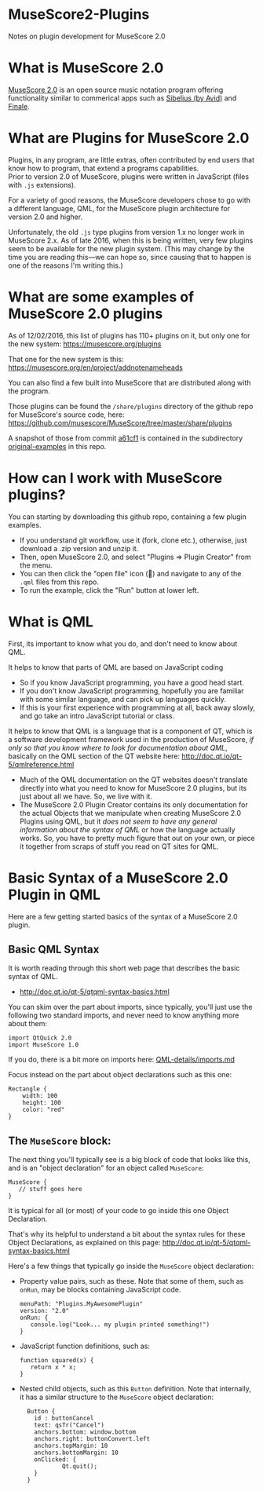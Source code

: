 # MuseScore2-Plugins
Notes on plugin development for MuseScore 2.0

# What is MuseScore 2.0

[MuseScore 2.0](https://musescore.org/) is an open source music notation program offering functionality similar to commerical apps such as [Sibelius (by Avid)](http://www.avid.com/sibelius) and [Finale](http://www.finalemusic.com/).

# What are Plugins for MuseScore 2.0

Plugins, in any program, are little extras, often contributed by end users that know how to program, that extend a programs capabilities.  
Prior to version 2.0 of MuseScore, plugins were written in JavaScript (files with `.js` extensions).  

For a variety of good reasons, the MuseScore developers chose to go with a different language, QML, for the MuseScore plugin architecture for version 2.0 and higher.   

Unfortunately, the old `.js` type plugins from version 1.x no longer work in MuseScore 2.x.  As of late 2016, when this is being written, very few plugins seem to be available for the new plugin system.  (This may change by the time you are reading this&mdash;we can hope so, since causing that to happen is one of the reasons I'm writing this.)

# What are some examples of MuseScore 2.0 plugins

As of 12/02/2016, this list of plugins has 110+ plugins on it, but only one for the new system: https://musescore.org/plugins 

That one for the new system is this: https://musescore.org/en/project/addnotenameheads

You can also find a few built into MuseScore that are distributed along with the program.

Those plugins can be found the `/share/plugins` directory of the github repo for MuseScore's source code, here: https://github.com/musescore/MuseScore/tree/master/share/plugins

A snapshot of those from commit [a61cf1](https://github.com/musescore/MuseScore/commit/a61cf1cccd145cf8da68b56c9a1adffcb23c6859) is contained in the subdirectory [original-examples](original-examples) in this repo.

# How can I work with MuseScore plugins?

You can starting by downloading this github repo, containing a few plugin examples.   

* If you understand git workflow, use it (fork, clone etc.), otherwise, just download a .zip version and unzip it.
* Then, open MuseScore 2.0, and select "Plugins => Plugin Creator" from the menu.
* You can then click the "open file" icon (&#x1f4c2;) and navigate to any of the `.qml` files from this repo.
* To run the example, click the "Run" button at lower left.

# What is QML

First, its important to know what you do, and don't need to know about QML.

It helps to know that parts of QML are based on JavaScript coding
* So if you know JavaScript programming, you have a good head start.
* If you don't know JavaScript programming, hopefully you are familiar with some similar language, and can pick up languages quickly.
* If this is your first experience with programming at all, back away slowly, and go take an intro JavaScript tutorial or class.

It helps to know that QML is a language that is a component of QT, which is a software development framework used in the production of MuseScore, <i>if only so that you know where to look for documentation about QML</i>, basically on the QML section of the QT website here: http://doc.qt.io/qt-5/qmlreference.html

*   Much of the QML documentation on the QT websites doesn't translate directly into what you need to know for MuseScore 
    2.0 plugins, but its just about all we have.  So, we live with it.
*   The MuseScore 2.0 Plugin Creator contains its only documentation for the actual Objects that we manipulate when creating
    MuseScore 2.0 Plugins using QML, but it <em>does not seem to have any general information about the syntax of QML</em> or how
    the language actually works.  So, you have to pretty much figure that out on your own, or piece it together from scraps of
    stuff you read on QT sites for QML.
          
      
# Basic Syntax of a MuseScore 2.0 Plugin in QML

Here are a few getting started basics of the syntax of a MuseScore 2.0 plugin.

## Basic QML Syntax

It is worth reading through this short web page that describes the basic syntax of QML.  

* http://doc.qt.io/qt-5/qtqml-syntax-basics.html

You can skim over the part about imports, since typically, you'll just use the following two standard imports, and never need to know anything more about them:

```
import QtQuick 2.0
import MuseScore 1.0
```

If you do, there is a bit more on imports here: [QML-details/imports.md](QML-details/imports.md)

Focus instead on the part about object declarations such as this one:

```
Rectangle {
    width: 100
    height: 100
    color: "red"
}
```

## The `MuseScore` block:

The next thing you'll typically see is a big block of code that looks like this, and is an "object declaration" for an object called `MuseScore`:

```
MuseScore {
   // stuff goes here   
}
```

It is typical for all (or most) of your code to go inside this one Object Declaration.

That's why its helpful to understand a bit about the syntax rules for these Object Declarations, as explained on this page: http://doc.qt.io/qt-5/qtqml-syntax-basics.html

Here's a few things that typically go inside the `MuseScore` object declaration:

* Property value pairs, such as these.  Note that some of them, such as `onRun`, may be blocks containing JavaScript code.

    ```
    menuPath: "Plugins.MyAwesomePlugin"
    version: "2.0"
    onRun: {
       console.log("Look... my plugin printed something!")
    }
    ```
* JavaScript function definitions, such as:

    ```
    function squared(x) {
       return x * x; 
    }
    ```
* Nested child objects, such as this `Button` definition.  Note that internally, it has a similar structure to the `MuseScore` object declaration:

    ```
      Button {
        id : buttonCancel
        text: qsTr("Cancel")
        anchors.bottom: window.bottom
        anchors.right: buttonConvert.left
        anchors.topMargin: 10
        anchors.bottomMargin: 10
        onClicked: {
                Qt.quit();
        }
      }
    ```
